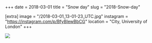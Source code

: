+++
date = 2018-03-01
title = "Snow day"
slug = "2018-Snow-day"

[extra]
image = "/2018-03-01_13-01-23_UTC.jpg"
instagram = "https://instagram.com/p/BfyBIewBbCG"
location = "City, University of London"
+++

<img src="/2018-03-01_13-01-23_UTC.jpg" />
